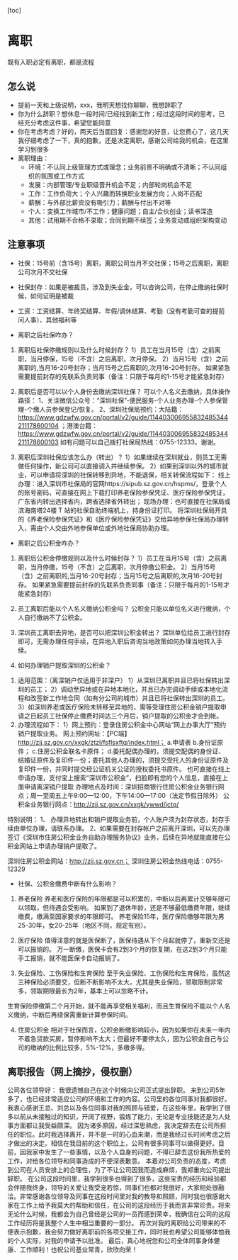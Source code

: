 [toc]

# 离职

既有入职必定有离职，都是流程

## 怎么说

- 提前一天和上级说明，xxx，我明天想找你聊聊，我想辞职了
- 你为什么辞职？想休息一段时间/已经找到新工作；经过这段时间的思考，已经充分考虑这件事，希望您能同意
- 你在考虑考虑？好的，两天后当面回复：感谢您的好意，让您费心了，这几天我仔细考虑了一下，真的抱歉，还是决定离职，感谢公司给我的机会，在这里学习到很多
- 离职理由：
    - 环境：不认同上级管理方式或理念；业务前景不明确或不清晰；不认同组织的氛围或工作方式
    - 发展：内部管理/专业职级晋升机会不足；内部轮岗机会不足
    - 工作：工作负荷大；个人兴趣而转换职业发展方向；人岗不匹配
    - 薪酬：与外部比薪资没有吸引力；薪酬与付出不对等
    - 个人：变换工作城市/不工作；健康问题；自主/合伙创业；读书深造
    - 其他：试用期不合格不录取；合同到期不续签；业务变动或组织架构变动

## 注意事项

- 社保：15号前（含15号）离职，离职公司当月不交社保；15号之后离职，离职公司次月不交社保
- 社保封存：如果是被裁员，涉及到失业金，可以咨询公司，在停止缴纳社保时候，如何证明是被裁
- 工资：工资结算、年终奖结算、年假/调休结算、考勤（没有考勤可查的提前问人事）、其他福利等

- 离职之后社保咋办？
1. 离职后社保停缴规则以及什么时候封存？
1）员工在当月15号（含）之前离职，当月停保，15号（不含）之后离职，次月停保。
2）当月15号（含）之前离职的,当月16-20号封存；当月15号之后离职的,次月16-20号封存。
如果紧急需要提前封存的先联系负责同事（备注：只限于每月的1-15号才能紧急封存）

2. 离职后是否可以以个人身份去缴纳深圳社保？
可以个人名义去缴纳，具体操作路径： 1、关注微信公众号：“深圳社保”-便民服务-个人业务办理-个人参保管理-个缴人员参保登记/恢复。 2、深圳社保局预约：大陆籍：https://www.gdzwfw.gov.cn/portal/v2/guide/114403006955832485344211178600104 ；港澳台籍：https://www.gdzwfw.gov.cn/portal/v2/guide/114403006955832485344211178600103 如有问题可以自己拨打社保局热线：0755-12333，谢谢。

3. 离职后深圳社保应该怎么办（转出）？
1）如果继续在深圳就业，则员工无需做任何操作，新公司可以直接调入并继续参保。
2）如果到深圳以外的城市就业，可以申请将深圳的社保转移到异地，不能退保，相关转保流程如下： 线上办理：进入深圳市社保局的官网https://sipub.sz.gov.cn/hspms/，登录个人的账号密码，可直接在网上下载打印养老保险参保凭证、医疗保险参保凭证，广东省内转出选择省内，跨省选择省外转出； 现场办理：也可直接在社保局或滨海南塔24楼 T 站的社保自助终端机上，持身份证打印。 将深圳社保局开具的《养老保险参保凭证》和《医疗保险参保凭证》交给异地参保社保局办理转入，需由个人交由外地参保单位或外地社保局协助办理。

 
- 离职之后公积金咋办？
1. 离职后公积金停缴规则以及什么时候封存？
1）员工在当月15号（含）之前离职，当月停缴，15号（不含）之后离职，次月停缴公积金。
2）当月15号（含）之前离职的,当月16-20号封存；当月15号之后离职的,次月16-20号封存。
如果紧急需要提前封存的先联系负责同事（备注：只限于每月的1-15号才能紧急封存）

2. 员工离职后能以个人名义缴纳公积金吗？
公积金只能以单位名义进行缴纳，个人自行缴纳不了公积金。

3. 深圳员工离职去异地，是否可以把深圳公积金转出？
深圳单位给员工进行封存即可，无需办理任何手续，在异地入职后咨询当地政策如何办理当地转入手续。

4. 如何办理销户提取深圳的公积金？
1) 适用范围：（离深销户仅适用于非深户） 1）从深圳已离职并且已将社保转出深圳的员工； 2）调动至异地或在异地本地化，并且已办完调动手续或本地化流程和改签新工作地合同（如有分公司的城市）并且已将社保转出深圳的员工。 3）如深圳养老或医疗保险未转移至异地的，需等受理住房公积金销户提取申请之日起员工社保停止缴费时间达三个月后，销户提取的公积金才会到帐。
2) 办理流程如下： 1）网上预约：登录住房公积金中心网站“网上办事大厅”预约销户提取业务。 网上预约网址：【PC端】http://zjj.sz.gov.cn/xxgk/ztzl/fsflsxftq/index.html； a.申请表 b.身份证原件； c.住房公积金联名卡原件； d.委托配偶办理的，须提交配偶的身份证、结婚证原件及复印件一份；委托其他人办理的，须提交受托人的身份证原件及复印件一份，并同时提交经公证机关公证的授权委托书原件。 也可直接在线上申请办理，支付宝上搜索“深圳市公积金”，扫脸即有您的个人信息，直接在上面申请离深销户提取 办理地点及时间：深圳招商银行住房公积金业务银行网点；周一至周五上午9:00—12:00，下午14:00—17:00（法定节假日除外） 公积金业务银行网点：http://zjj.sz.gov.cn/xxgk/ywwd/jctq/

特别说明： 1、 办理异地转出和销户提取业务前，个人账户须为封存状态，封存手续由单位办理，请联系办理。 2、如果需要在封存帐户之前离开深圳，可以先办理签订《深圳市住房公积金业务自助办理服务协议》业务，后续在异地就能直接在公积金网站上申请办理销户提取了。

深圳住房公积金网站：http://zjj.sz.gov.cn；
深圳住房公积金热线电话：0755-12329

- 社保、公积金缴费中断有什么影响？
1. 养老保险
养老和医疗保险的年限都是可以积累的，中断以后再累计交够年限可以领取，但待遇会受影响。
如果到了退休年龄，还是不够最低缴费年限，继续缴费，缴满至国家要求的年限即可。
养老保险15年，医疗保险缴够年限为男25-30年，女20-25年（地区不同，规定有别）。

2. 医疗保险
值得注意的就是医保断了，医保待遇从下个月起就停了，重新交还是可以报销的。
万一断缴，医保卡会有2到3个月的恢复期，在这2到3个月只能手工报销，就不能医保卡自动报销了。

3. 失业保险、工伤保险和生育保险
至于失业保险、工伤保险和生育保险，虽然这三种保险必须要交，但断不断影响不太大，尤其是失业保险，领取限制非常多，领取期限最长为2年，基本上可以忽略不计。

生育保险停缴第二个月开始，就不能再享受相关福利，而且生育保险不能以个人名义缴纳，中断后再续保需重新计算参保时间。

4. 住房公积金
相对于社保而言，公积金断缴影响较小，因为如果你在未来一年内不着急贷款买房，暂停影响不太大；但最好不要停太久，因为公积金自己与公司的缴纳的比例比较多，5%-12%，多缴多得。

## 离职报告（网上摘抄，侵权删）

公司各位领导好：
我很遗憾自己在这个时候向公司正式提出辞职。
来到公司5年多了，也已经非常适应公司的环境和工作的内容。公司里的各位同事对我都很好。我衷心感谢王总、刘总以及各位同事对我的照顾与错爱，在这些年里，我学到了很多以前从未接触过的知识，开阔了视野，锻炼了能力，无论是专业技能还是为人处事方面都让我受益颇深。
因为诸多原因，经过深思熟虑，我决定辞去在公司所担任的职位。此时我选择离开，并不是一时的心血来潮，而是我经过长时间考虑之后才做出的决定。相信在我目前的这个职位上，公司有很多同事可以做得更好。目前，因我家中发生了一些事情，以及个人自身的问题，不得已辞去这份我所热爱的工作，对给各位领导和同事造成的不便深表歉意。
本着对公司负责的态度，考虑到公司在人员安排上的合理性，为了不让公司因我而造成麻烦，我郑重向公司提出辞职。
在公司这段时间里，我学到很多也得到了很多，这些宝贵的经历和经验都会伴随我终身，领导的关爱让我受宠若惊，同事们也都对我很好，大家相处很融洽。非常感谢各位领导及同事在这段时间里对我的教导和照顾，同时我也很感谢大家在工作上给予我莫大的帮助和信任，在公司的这段经历于我而言非常珍贵。将来无论什么时候，我都会为自己曾经是公司的一员而感到荣幸，我确信在公司的这段工作经历将是我整个人生中相当重要的一部分。
再次对我的离职给公司带来的不便表示抱歉，我会努力做好离职前的各项交接工作，同时我也希望公司能够体恤我的个人实际，对我的申请予以批准。
最后，真心地祝您和公司全体同事身体健康、工作顺利！也祝公司基业常青，欣欣向荣！
